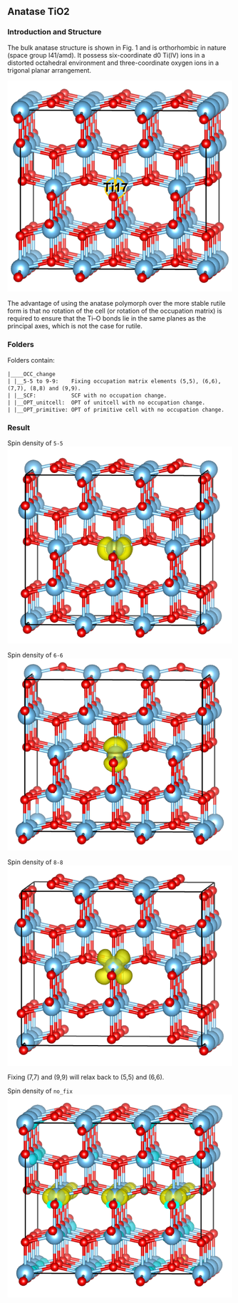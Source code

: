 ## Anatase TiO2
### Introduction and Structure
The bulk anatase structure is shown in Fig. 1 and is orthorhombic in nature (space group I41/amd). It possess six-coordinate d0 Ti(IV) ions in a distorted octahedral environment and three-coordinate oxygen ions in a trigonal planar arrangement.

![FIG.1](./fig/FIG1.png)

The advantage of using the anatase polymorph over the more stable rutile form is that no rotation of the cell (or rotation of the occupation matrix) is required to ensure that the Ti–O bonds lie in the same planes as the principal axes, which is not the case for rutile.

### Folders
Folders contain:
```
|____OCC_change
| |__5-5 to 9-9:    Fixing occupation matrix elements (5,5), (6,6), (7,7), (8,8) and (9,9).
| |__SCF:           SCF with no occupation change.
| |__OPT_unitcell:  OPT of unitcell with no occupation change.
| |__OPT_primitive: OPT of primitive cell with no occupation change.
```

### Result

Spin density of `5-5`
![FIG.5-5](./fig/FIG5-5.png)

Spin density of `6-6`
![FIG.6-6](./fig/FIG6-6.png)

Spin density of `8-8`
![FIG.8-8](./fig/FIG8-8.png)

Fixing (7,7) and (9,9) will relax back to (5,5) and (6,6).

Spin density of `no_fix`
![FIG.no_fix](./fig/FIGno_fix.png)
